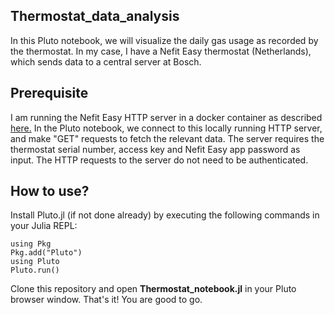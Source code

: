 ## Thermostat_data_analysis

In this Pluto notebook, we will visualize the daily gas usage as recorded by the
thermostat. In my case, I have a Nefit Easy thermostat (Netherlands), which sends
data to a central server at Bosch.

## Prerequisite

I am running the Nefit Easy HTTP server in a docker container as described
[here.](https://github.com/TrafeX/nefiteasy-http-server-docker)
In the Pluto notebook, we connect to this locally running HTTP server, and
make "GET" requests to fetch the relevant data. The server requires the thermostat
serial number, access key and Nefit Easy app password as input. The HTTP requests
to the server do not need to be authenticated.

## How to use?

Install Pluto.jl (if not done already) by executing the following commands in your Julia REPL:

    using Pkg
    Pkg.add("Pluto")
    using Pluto
    Pluto.run() 

Clone this repository and open **Thermostat_notebook.jl** in your Pluto browser window. That's it!
You are good to go.